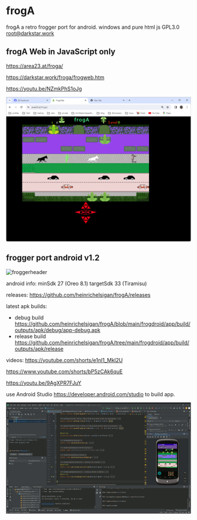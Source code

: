 # frogA
frogA a retro frogger port for android. windows and pure html js
GPL3.0 root@darkstar.work

## frogA Web in JavaScript only

https://area23.at/froga/

https://darkstar.work/froga/frogweb.htm

https://youtu.be/NZmkPhS1oJg

![frogascrenshot](https://github.com/heinrichelsigan/frogA/blob/main/frogweb/2023-12-15_screenshot.png)

## frogger port android v1.2

![froggerheader](https://user-images.githubusercontent.com/16463104/174074315-4f12e4f9-d759-4b93-866b-36af8961f3dd.png)

android info:
minSdk 27 (Oreo 8.1)
targetSdk 33 (Tiramisu)

releases: https://github.com/heinrichelsigan/frogA/releases

latest apk builds:
- debug build https://github.com/heinrichelsigan/frogA/blob/main/frogdroid/app/build/outputs/apk/debug/app-debug.apk
- release build https://github.com/heinrichelsigan/frogA/tree/main/frogdroid/app/build/outputs/apk/release


videos: 
https://youtube.com/shorts/e1nI1_Mkl2U 

https://www.youtube.com/shorts/bP5zCAk6quE

https://youtu.be/9AgXPR7FJuY

use Android Studio https://developer.android.com/studio to build app.

![frogascrenshot](https://github.com/heinrichelsigan/frogA/blob/main/2023-01-28_ScreenShot.gif)
